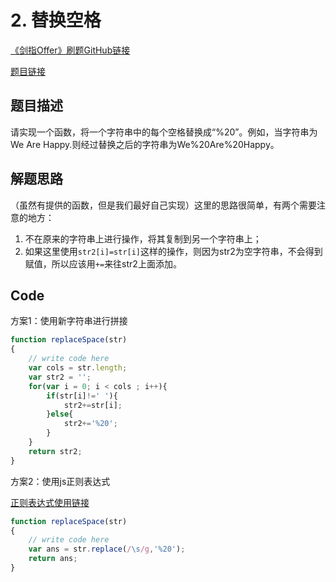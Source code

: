 # 2. 替换空格

[《剑指Offer》刷题GitHub链接](https://github.com/zhning12/Coding-Interviews)

[题目链接](https://www.nowcoder.com/practice/4060ac7e3e404ad1a894ef3e17650423?tpId=13&tqId=11155&rp=1&ru=/ta/coding-interviews&qru=/ta/coding-interviews/question-ranking)

## 题目描述

请实现一个函数，将一个字符串中的每个空格替换成“%20”。例如，当字符串为We Are Happy.则经过替换之后的字符串为We%20Are%20Happy。

## 解题思路
（虽然有提供的函数，但是我们最好自己实现）这里的思路很简单，有两个需要注意的地方：
1. 不在原来的字符串上进行操作，将其复制到另一个字符串上；
2. 如果这里使用`str2[i]=str[i]`这样的操作，则因为str2为空字符串，不会得到赋值，所以应该用`+=`来往str2上面添加。

## Code
方案1：使用新字符串进行拼接
```javascript
function replaceSpace(str)
{
    // write code here
    var cols = str.length;
    var str2 = '';
    for(var i = 0; i < cols ; i++){
        if(str[i]!=' '){
            str2+=str[i];
        }else{
            str2+='%20';
        }
    }
    return str2;
}
```
方案2：使用js正则表达式

[正则表达式使用链接](https://blog.csdn.net/zhning12L/article/details/87924112)

```javascript
function replaceSpace(str)
{
    // write code here
    var ans = str.replace(/\s/g,'%20');
    return ans;
}
```
